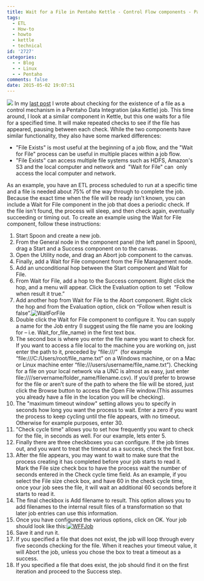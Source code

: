 ```yaml
---
title: Wait for a File in Pentaho Kettle - Control Flow components - Part 2
tags:
  - ETL
  - How-to
  - howto
  - kettle
  - technical
id: '2727'
categories:
  - - Blog
  - - Linux
  - - Pentaho
comments: false
date: 2015-05-02 19:07:51
---
```


[![](http://edpflager.com/wp-content/uploads/2015/04/clockwait-300x225.jpg)](http://edpflager.com/wp-content/uploads/2015/04/clockwait.jpg) In my [last post](http://edpflager.com/?p=2716) I wrote about checking for the existence of a file as a control mechanism in a Pentaho Data Integration (aka Kettle) job. This time around, I look at a similar component in Kettle, but this one waits for a file for a specified time. It will make repeated checks to see if the file has appeared, pausing between each check. While the two components have similar functionality, they also have some marked differences:

*   "File Exists" is most useful at the beginning of a job flow, and the "Wait for File" process can be useful in multiple places within a job flow.
*   "File Exists" can access multiple file systems such as HDFS, Amazon's S3 and the local computer and network and  "Wait for File" can  only access the local computer and network.
<!-- more -->
As an example, you have an ETL process scheduled to run at a specific time and a file is needed about 75% of the way through to complete the job. Because the exact time when the file will be ready isn't known, you can include a Wait for File component in the job that does a periodic check. If the file isn't found, the process will sleep, and then check again, eventually succeeding or timing out. To create an example using the Wait for File component, follow these instructions:

1.  Start Spoon and create a new job.
2.  From the General node in the component panel (the left panel in Spoon), drag a Start and a Success component on to the canvas.
3.  Open the Utility node, and drag an Abort job component to the canvas.
4.  Finally, add a Wait for File component from the File Management node.
5.  Add an unconditional hop between the Start component and Wait for File.
6.  From Wait for File, add a hop to the Success component. Right click the hop, and a menu will appear. Click the Evaluation option to set  “Follow when result it true.”
7.  Add another hop from Wait for File to the Abort component. Right click the hop and from the Evaluation option, click on “Follow when result is false”.![WaitForFile](http://edpflager.com/wp-content/uploads/2015/04/WaitForFile-300x140.png)
8.  Double click the Wait for File component to configure it. You can supply a name for the Job entry (I suggest using the file name you are looking for – i.e. Wait\_for\_file\_name) in the first text box.
9.  The second box is where you enter the file name you want to check for. If you want to access a file local to the machine you are working on, just enter the path to it, preceded by “file:///”  (for example “file:///C:/Users/root/file\_name.txt” on a Windows machine, or on a Mac or Linux machine enter “file:///users/username/file\_name.txt”). Checking for a file on your local network via a UNC is almost as easy, just enter file:////servername/folder\_name/filename.csv). If you’d prefer to browse for the file or aren’t sure of the path to where the file will be stored, just click the Browse button to access the Open File window.(This assumes you already have a file in the location you will be checking).
10.  The "maximum timeout window" setting allows you to specify in seconds how long you want the process to wait. Enter a zero if you want the process to keep cycling until the file appears, with no timeout. Otherwise for example purposes, enter 30.
11.  "Check cycle time" allows you to set how frequently you want to check for the file, in seconds as well. For our example, lets enter 5.
12.  Finally there are three checkboxes you can configure. If the job times out, and you want to treat the timeout as a success, check the first box.
13.  After the file appears, you may want to wait to make sure that the process creating it has completed before your job starts to read it. Mark the File size check box to have the process wait the number of seconds entered in the Check cycle time field. As an example, if you select the File size check box, and have 60 in the check cycle time, once your job sees the file, it will wait an additional 60 seconds before it starts to read it.
14.  The final checkbox is Add filename to result. This option allows you to add filenames to the internal result files of a transformation so that later job entries can use this information.
15.  Once you have configured the various options, click on OK. Your job should look like this:[![WFFJob](http://edpflager.com/wp-content/uploads/2015/04/WFFJob-300x134.png)](http://edpflager.com/wp-content/uploads/2015/04/WFFJob.png)
16.  Save it and run it.
17.  If you specified a file that does not exist, the job will loop through every five seconds checking for the file. When it reaches your timeout value, it will Abort the job, unless you chose the box to treat a timeout as a success.
18.  If you specified a file that does exist, the job should find it on the first iteration and proceed to the Success step.